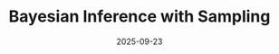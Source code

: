 ---
layout: lecture
published: true
title: Bayesian Inference with Sampling
# nav_exclude: true
presented_by:
date: 2025-09-23
number: 8
recording: 
comments:
files:
  slides:
  pdf_slides:
  textbook_sections:
  notes:
  notebook:
  additional_files:
    name:
    link:
---